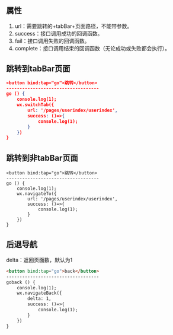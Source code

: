 ## 属性

1. url：需要跳转的+tabBar+页面路径，不能带参数。
2. success：接口调用成功的回调函数。
3. fail：接口调用失败的回调函数。
4. complete：接口调用结束的回调函数（无论成功或失败都会执行）。

## 跳转到tabBar页面

``` json
<button bind:tap="go">跳转</button>
-----------------------------------
go () {
    console.log(1);
    wx.switchTab({
        url: '/pages/userindex/userindex',
        success: ()=>{
            console.log(1);
        }
    })
}
```

## 跳转到非tabBar页面

``` ht ml
<button bind:tap="go">跳转</button>
-----------------------------------
go () {
    console.log(1);
    wx.navigateTo({
        url: '/pages/userindex/userindex',
        success: ()=>{
            console.log(1);
        }
    })
}
```

## 后退导航

delta：返回页面数，默认为1 

``` html
<button bind:tap="go">back</button>
-----------------------------------
goback () {
    console.log(1);
    wx.navigateBack({
        delta: 1,
        success: ()=>{
            console.log(1);
        }
    })
}
```

